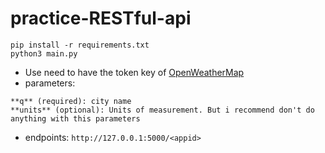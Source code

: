 # practice-RESTful-api

```
pip install -r requirements.txt 
python3 main.py
```
- Use need to have the token key of [OpenWeatherMap](https://openweathermap.org/)
- parameters: 
```
**q** (required): city name 
**units** (optional): Units of measurement. But i recommend don't do anything with this parameters
```
- endpoints: `http://127.0.0.1:5000/<appid>`

